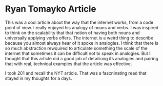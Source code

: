 # **Ryan Tomayko Article**

This was a cool article about the way that the internet works, from a code point of view. I really enjoyed his analogy of nouns and verbs. I  was inspired to think on the scalability that that notion of having both nouns and universally applying verbs offers. The internet is a weird thing to describe because you almost always hear of it spoke in analogies. I think that there is so much abstraction rewquired to articulate something the scale of the internet that sometimes it can be difficult not to speak in analogies. But I thought that this article did a good job of detailiong its analogies and pairing that with real, technical examples that the article was effective.

I took 201 and recall the NYT article. That was a fascninating read that stayed in my thoughts for a days. 